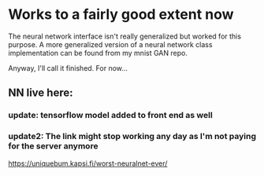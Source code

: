 # Works to a fairly good extent now

The neural network interface isn't really generalized but worked for this purpose. A more generalized version of a neural network class implementation can be found from my mnist GAN repo.

Anyway, I'll call it finished. For now...

## NN live here:

### update: tensorflow model added to front end as well

### update2: The link might stop working any day as I'm not paying for the server anymore

https://uniquebum.kapsi.fi/worst-neuralnet-ever/